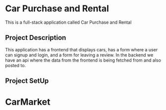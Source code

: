 # Car Purchase and Rental
This is a full-stack application called Car Purchase and Rental

## Project Description
This application has a frontend that displays cars, has a form where a user can signup and login, and a form for leaving a review. In the backend we have an api where the data from the frontend is being fetched from and also posted to.

## Project SetUp

# CarMarket
